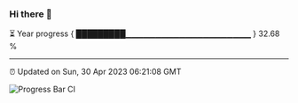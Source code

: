 ### Hi there 👋

⏳ Year progress { █████████▁▁▁▁▁▁▁▁▁▁▁▁▁▁▁▁▁▁▁▁▁ } 32.68 %

---

⏰ Updated on Sun, 30 Apr 2023 06:21:08 GMT

![Progress Bar CI](https://github.com/ZhaoGui/ZhaoGui/workflows/Progress%20Bar%20CI/badge.svg)
